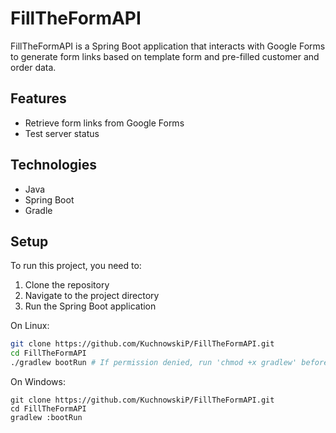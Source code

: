 # FillTheFormAPI

FillTheFormAPI is a Spring Boot application that interacts with Google Forms to generate form links based on template form and pre-filled customer and order data.

## Features

- Retrieve form links from Google Forms
- Test server status

## Technologies

- Java
- Spring Boot
- Gradle

## Setup

To run this project, you need to:

1. Clone the repository
2. Navigate to the project directory
3. Run the Spring Boot application

On Linux:
```bash
git clone https://github.com/KuchnowskiP/FillTheFormAPI.git
cd FillTheFormAPI
./gradlew bootRun # If permission denied, run 'chmod +x gradlew' before
```
On Windows:
```console
git clone https://github.com/KuchnowskiP/FillTheFormAPI.git
cd FillTheFormAPI
gradlew :bootRun
